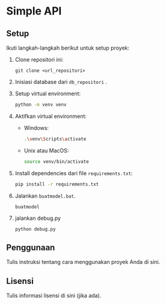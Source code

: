 # Simple API

## Setup

Ikuti langkah-langkah berikut untuk setup proyek:

1. Clone repositori ini:
    ```
    git clone <url_repositori>
    ```

2. Inisiasi database dari `db_repositori` .

3. Setup virtual environment:
    ```bash
    python -m venv venv
    ```

4. Aktifkan virtual environment:
    - Windows:
        ```bash
        .\venv\Scripts\activate
        ```
    - Unix atau MacOS:
        ```bash
        source venv/bin/activate
        ```

5. Install dependencies dari file `requirements.txt`:
    ```bash
    pip install -r requirements.txt
    ```

6. Jalankan `buatmodel.bat`.
    ```
    buatmodel
    ```

7. jalankan debug.py
    ```
    python debug.py
    ```

## Penggunaan

Tulis instruksi tentang cara menggunakan proyek Anda di sini.

## Lisensi

Tulis informasi lisensi di sini (jika ada).
